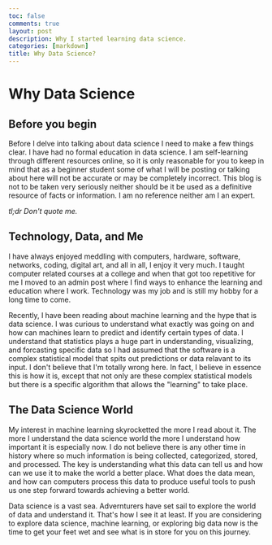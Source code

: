 ```yaml
---
toc: false
comments: true
layout: post
description: Why I started learning data science.
categories: [markdown]
title: Why Data Science?
---
```


# Why Data Science

## Before you begin 

Before I delve into talking about data science I need to make a few things clear. I have had no formal education in data science. I am self-learning through different resources online, so it is only reasonable for you to keep in mind that as a beginner student some of what I will be posting or talking about here will not be accurate or may be completely incorrect. This blog is not to be taken very seriously neither should be it be used as a definitive resource of facts or information. I am no reference neither am I an expert. 

*tl;dr Don't quote me.*

## Technology, Data, and Me

I have always enjoyed meddling with computers, hardware, software, networks, coding, digital art, and all in all, I enjoy it very much. I taught computer related courses at a college and when that got too repetitive for me I moved to an admin post where I find ways to enhance the learning and education where I work. Technology was my job and is still my hobby for a long time to come. 

Recently, I have been reading about machine learning and the hype that is data science. I was curious to understand what exactly was going on and how can machines learn to predict and identify certain types of data. I understand that statistics plays a huge part in understanding, visualizing, and forcasting specific data so I had assumed that the software is a complex statistical model that spits out predictions or data relavant to its input. I don't believe that I'm totally wrong here. In fact, I believe in essence this is how it is, except that not only are these complex statistical models but there is a specific algorithm that allows the "learning" to take place.

## The Data Science World

My interest in machine learning skyrocketted the more I read about it. The more I understand the data science world the more I understand how important it is especially now. I do not believe there is any other time in history where so much information is being collected, categorized, stored, and processed. The key is understanding what this data can tell us and how can we use it to make the world a better place. What does the data mean, and how can computers process this data to produce useful tools to push us one step forward towards achieving a better world. 

Data science is a vast sea. Advernturers have set sail to explore the world of data and understand it. That's how I see it at least. If you are considering to explore data science, machine learning, or exploring big data now is the time to get your feet wet and see what is in store for you on this journey. 


